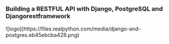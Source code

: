 <h3>Building a RESTFUL API with Django, PostgreSQL and Djangorestframework</h3>
![logo](https://files.realpython.com/media/django-and-postgres.eb45ebcba428.png)